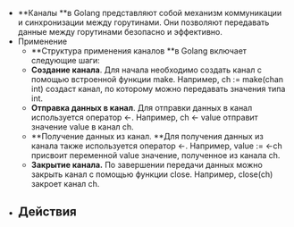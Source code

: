 - **Каналы **в Golang представляют собой механизм коммуникации и синхронизации между горутинами. Они позволяют передавать данные между горутинами безопасно и эффективно.
- Применение
	- **Структура применения каналов **в Golang включает следующие шаги:
	- **Создание канала**. Для начала необходимо создать канал с помощью встроенной функции make. Например, ch := make(chan int) создаст канал, по которому можно передавать значения типа int.
	- **Отправка данных в канал**. Для отправки данных в канал используется оператор <-. Например, ch <- value отправит значение value в канал ch.
	- **Получение данных из канал. **Для получения данных из канала также используется оператор <-. Например, value := <-ch присвоит переменной value значение, полученное из канала ch.
	- **Закрытие канала.** По завершении передачи данных можно закрыть канал с помощью функции close. Например, close(ch) закроет канал ch.
- Действия
	-